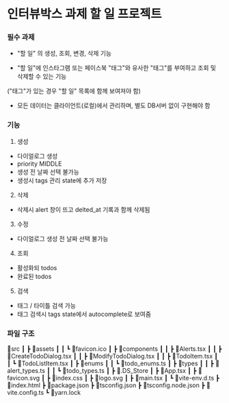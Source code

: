 # 인터뷰박스 과제 할 일 프로젝트

### 필수 과제

- "할 일" 의 생성, 조회, 변경, 삭제 기능

- "할 일"에 인스타그램 또는 페이스북 "태그"와 유사한 "태그"를 부여하고 조회 및 삭제할 수 있는 기능

("태그"가 있는 경우 "할 일" 목록에 함께 보여져야 함)

- 모든 데이터는 클라이언트(로컬)에서 관리하며, 별도 DB서버 없이 구현해야 함

### 기능

1. 생성

- 다이얼로그 생성
- priority MIDDLE
- 생성 전 날짜 선택 불가능
- 생성시 tags 관리 state에 추가 저장

2. 삭제

- 삭제시 alert 창이 뜨고 delted_at 기록과 함께 삭제됨

3. 수정

- 다이얼로그 생성 전 날짜 선택 불가능

4. 조회

- 활성화되 todos
- 완료된 todos

5. 검색

- 태그 / 타이틀 검색 가능
- 태그 검색시 tags state에서 autocomplete로 보여줌

### 파일 구조

📂src
┃ ┣ 📂assets
┃ ┃ ┗ 📜favicon.ico
┃ ┣ 📂components
┃ ┃ ┣ 📜Alerts.tsx
┃ ┃ ┣ 📜CreateTodoDialog.tsx
┃ ┃ ┣ 📜ModifyTodoDialog.tsx
┃ ┃ ┣ 📜TodoItem.tsx
┃ ┃ ┗ 📜TodoListItem.tsx
┃ ┣ 📂enums
┃ ┃ ┗ 📜todo_enums.ts
┃ ┣ 📂types
┃ ┃ ┣ 📜alert_types.ts
┃ ┃ ┗ 📜todo_types.ts
┃ ┣ 📜.DS_Store
┃ ┣ 📜App.tsx
┃ ┣ 📜favicon.svg
┃ ┣ 📜index.css
┃ ┣ 📜logo.svg
┃ ┣ 📜main.tsx
┃ ┗ 📜vite-env.d.ts
┣ 📜index.html
┣ 📜package.json
┣ 📜tsconfig.json
┣ 📜tsconfig.node.json
┣ 📜vite.config.ts
┗ 📜yarn.lock
